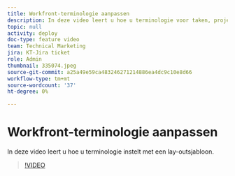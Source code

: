 ```yaml
---
title: Workfront-terminologie aanpassen
description: In deze video leert u hoe u terminologie voor taken, projecten en andere items kunt aanpassen met behulp van lay-outsjablonen.
topic: null
activity: deploy
doc-type: feature video
team: Technical Marketing
jira: KT-Jira ticket
role: Admin
thumbnail: 335074.jpeg
source-git-commit: a25a49e59ca483246271214886ea4dc9c10e8d66
workflow-type: tm+mt
source-wordcount: '37'
ht-degree: 0%

---
```


# Workfront-terminologie aanpassen

In deze video leert u hoe u terminologie instelt met een lay-outsjabloon.

>[!VIDEO](https://video.tv.adobe.com/v/335074/?quality=12&learn=on)
